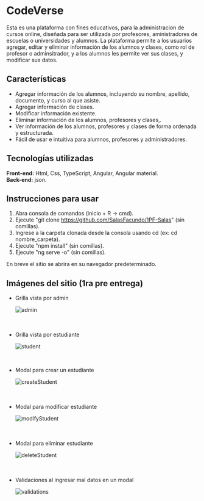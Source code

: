 # CodeVerse

Esta es una plataforma con fines educativos, para la administracion de cursos online, diseñada para ser utilizada por profesores, aministradores de escuelas o universidades y alumnos. La plataforma permite a los usuarios agregar, editar y eliminar información de los alumnos y clases, como rol de profesor o adminsitrador, y a los alumnos les permite ver sus clases, y modificar sus datos.

## Características

- Agregar información de los alumnos, incluyendo su nombre, apellido, documento, y curso al que asiste.
- Agregar información de clases.
- Modificar información existente.
- Eliminar información de los alumnos, profesores y clases,.
- Ver información de los alumnos, profesores y clases de forma ordenada y estructurada.
- Fácil de usar e intuitiva para alumnos, profesores y administradores.

## Tecnologías utilizadas

**Front-end:** Html, Css, TypeScript, Angular, Angular material.<br>
**Back-end:** json.

## Instrucciones para usar

1. Abra consola de comandos (inicio + R -> cmd).
2. Ejecute "git clone https://github.com/SalasFacundo/1PF-Salas" (sin comillas).
3. Ingrese a la carpeta clonada desde la consola usando cd (ex: cd nombre_carpeta).
4. Ejecute "npm install" (sin comillas).
5. Ejecute "ng serve -o" (sin comillas).

En breve el sitio se abrira en su navegador predeterminado.

## Imágenes del sitio (1ra pre entrega)

- Grilla vista por admin

	![admin](https://user-images.githubusercontent.com/66442210/231355382-da5b7190-1e7d-43ba-af22-ba7c73776fa1.png)<br><br><br>

- Grilla vista por estudiante<br>

	![student](https://user-images.githubusercontent.com/66442210/231355569-fab95ae7-c593-4d7a-910f-635610a8ca63.png)
<br>

- Modal para crear un estudiante<br>

	![createStudent](https://user-images.githubusercontent.com/66442210/231355620-4c1fb43c-3fbd-4a5b-b86e-d425d993cad6.png)<br><br><br>

- Modal para modificar estudiante<br>

	![modifyStudent](https://user-images.githubusercontent.com/66442210/231355743-fbf0d6d1-a5cf-4945-9b19-2ce79ac4f921.png)<br><br><br>

- Modal para eliminar estudiante<br>

	![deleteStudent](https://user-images.githubusercontent.com/66442210/231355803-84445025-ace9-4e71-b877-41569d3b10c7.png)<br><br><br>

- Validaciones al ingresar mal datos en un modal<br>

	![validations](https://user-images.githubusercontent.com/66442210/231355876-e43a2bf1-3714-427f-988d-f52712b0b209.png)<br><br><br>



